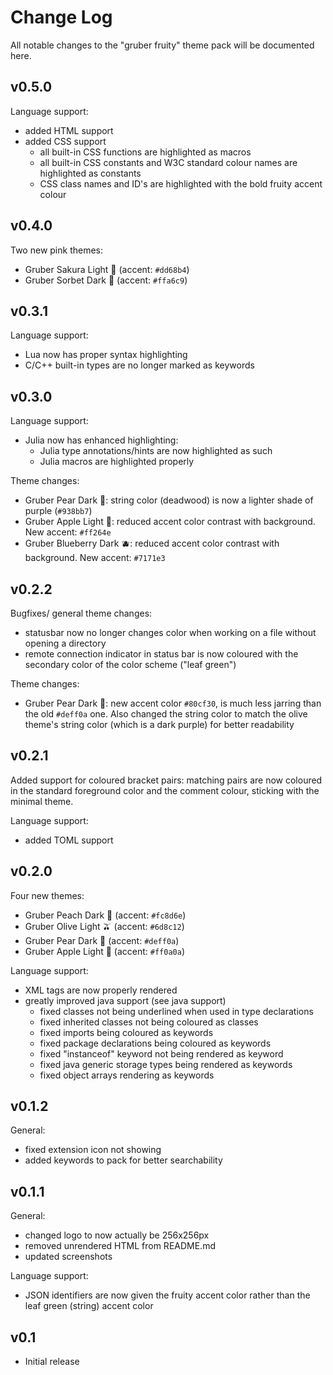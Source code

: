 # Change Log

All notable changes to the "gruber fruity" theme pack will be documented here.

## v0.5.0
Language support:
- added HTML support
- added CSS support
    - all built-in CSS functions are highlighted as macros
    - all built-in CSS constants and W3C standard colour names are highlighted as constants
    - CSS class names and ID's are highlighted with the bold fruity accent colour

## v0.4.0
Two new pink themes:
- Gruber Sakura Light 🌸 (accent: `#dd68b4`)
- Gruber Sorbet Dark 🍧 (accent: `#ffa6c9`)

## v0.3.1
Language support:
- Lua now has proper syntax highlighting
- C/C++ built-in types are no longer marked as keywords

## v0.3.0
Language support:
- Julia now has enhanced highlighting:
    - Julia type annotations/hints are now highlighted as such
    - Julia macros are highlighted properly

Theme changes:
- Gruber Pear Dark 🍐: string color (deadwood) is now a lighter shade of purple (`#938bb7`)
- Gruber Apple Light 🍎: reduced accent color contrast with background. New accent: `#ff264e`
- Gruber Blueberry Dark 🫐: reduced accent color contrast with background. New accent: `#7171e3`

## v0.2.2
Bugfixes/ general theme changes:
- statusbar now no longer changes color when working on a file without opening a
directory
- remote connection indicator in status bar is now coloured with the secondary
color of the color scheme ("leaf green")

Theme changes:
- Gruber Pear Dark 🍐: new accent color  `#80cf30`, is much less jarring than the
old `#deff0a` one. Also changed the string color to match the olive theme's string
color (which is a dark purple) for better readability

## v0.2.1
Added support for coloured bracket pairs: matching pairs are now coloured in
the standard foreground color and the comment colour, sticking with the minimal
theme.

Language support:
- added TOML support

## v0.2.0
Four new themes:
- Gruber Peach Dark 🍑 (accent: `#fc8d6e`)
- Gruber Olive Light 🫒 (accent: `#6d8c12`)
- Gruber Pear Dark 🍐 (accent: `#deff0a`)
- Gruber Apple Light 🍎 (accent: `#ff0a0a`)

Language support:
- XML tags are now properly rendered
- greatly improved java support (see java support)
    - fixed classes not being underlined when used in type declarations
    - fixed inherited classes not being coloured as classes
    - fixed imports being coloured as keywords
    - fixed package declarations being coloured as keywords
    - fixed "instanceof" keyword not being rendered as keyword
    - fixed java generic storage types being rendered as keywords
    - fixed object arrays rendering as keywords

## v0.1.2
General:
- fixed extension icon not showing
- added keywords to pack for better searchability 

## v0.1.1
General:
- changed logo to now actually be 256x256px
- removed unrendered HTML from README.md
- updated screenshots

Language support:
- JSON identifiers are now given the fruity accent color rather than the leaf green (string) accent color

## v0.1
- Initial release